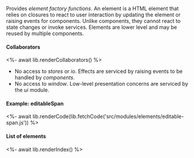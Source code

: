 Provides _element factory functions_. An element is a HTML element that relies on closures to react to user interaction by updating the element or raising events for components. Unlike components, they cannot react to state changes or invoke services. Elements are lower level and may be reused by multiple components.

#### Collaborators

<%- await lib.renderCollaborators() %>

- No access to _stores_ or _io_. Effects are serviced by raising events to be handled by _components_.
- No access to _window_. Low-level presentation concerns are serviced by the _ui_ module.

#### Example: editableSpan

<%- await lib.renderCode(lib.fetchCode('src/modules/elements/editable-span.js')) %>

#### List of elements

<%- await lib.renderIndex() %>
